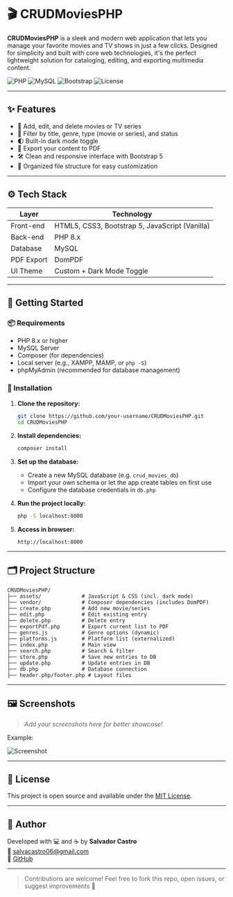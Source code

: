 # 🎬 CRUDMoviesPHP

**CRUDMoviesPHP** is a sleek and modern web application that lets you manage your favorite movies and TV shows in just a few clicks. Designed for simplicity and built with core web technologies, it's the perfect lightweight solution for cataloging, editing, and exporting multimedia content.

![PHP](https://img.shields.io/badge/php-8.x-blue)
![MySQL](https://img.shields.io/badge/mysql-%2300f.svg?&style=flat&logo=mysql&logoColor=white)
![Bootstrap](https://img.shields.io/badge/bootstrap-5.x-purple)
![License](https://img.shields.io/badge/license-MIT-green)

---

## ✨ Features

- 📌 Add, edit, and delete movies or TV series
- 🎯 Filter by title, genre, type (movie or series), and status
- 🌓 Built-in dark mode toggle
- 📄 Export your content to PDF
- 🛠️ Clean and responsive interface with Bootstrap 5
- 📁 Organized file structure for easy customization

---

## ⚙️ Tech Stack

| Layer        | Technology       |
|--------------|------------------|
| Front-end    | HTML5, CSS3, Bootstrap 5, JavaScript (Vanilla) |
| Back-end     | PHP 8.x          |
| Database     | MySQL            |
| PDF Export   | DomPDF           |
| UI Theme     | Custom + Dark Mode Toggle |

---

## 🚀 Getting Started

### 📦 Requirements

- PHP 8.x or higher
- MySQL Server
- Composer (for dependencies)
- Local server (e.g., XAMPP, MAMP, or `php -S`)
- phpMyAdmin (recommended for database management)

### 🔧 Installation

1. **Clone the repository:**

   ```bash
   git clone https://github.com/your-username/CRUDMoviesPHP.git
   cd CRUDMoviesPHP
   ```

2. **Install dependencies:**

   ```bash
   composer install
   ```

3. **Set up the database:**

   - Create a new MySQL database (e.g. `crud_movies_db`)
   - Import your own schema or let the app create tables on first use
   - Configure the database credentials in `db.php`

4. **Run the project locally:**

   ```bash
   php -S localhost:8000
   ```

5. **Access in browser:**

   ```
   http://localhost:8000
   ```

---

## 🗂️ Project Structure

```
CRUDMoviesPHP/
├── assets/             # JavaScript & CSS (incl. dark mode)
├── vendor/             # Composer dependencies (includes DomPDF)
├── create.php          # Add new movie/series
├── edit.php            # Edit existing entry
├── delete.php          # Delete entry
├── exportPdf.php       # Export current list to PDF
├── genres.js           # Genre options (dynamic)
├── platforms.js        # Platform list (externalized)
├── index.php           # Main view
├── search.php          # Search & filter
├── store.php           # Save new entries to DB
├── update.php          # Update entries in DB
├── db.php              # Database connection
├── header.php/footer.php # Layout files
```

---

## 🖼️ Screenshots

> _Add your screenshots here for better showcase!_

Example:

![Screenshot](screenshots/dashboard.png)

---

## 📄 License

This project is open source and available under the [MIT License](LICENSE).

---

## 🤝 Author

Developed with 💻 and ☕ by **Salvador Castro**  
📧 salvacastro06@gmail.com  
🔗 [GitHub](https://github.com/salvador-castro)

---

> Contributions are welcome! Feel free to fork this repo, open issues, or suggest improvements 🙌
